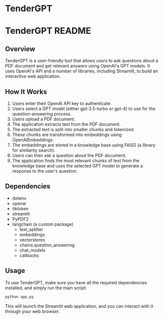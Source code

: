 # TenderGPT

# TenderGPT README

## Overview

TenderGPT is a user-friendly tool that allows users to ask questions about a PDF document and get relevant answers using OpenAI's GPT models. It uses OpenAI's API and a number of libraries, including Streamlit, to build an interactive web application.

## How It Works

1. Users enter their OpenAI API key to authenticate.
2. Users select a GPT model (either gpt-3.5-turbo or gpt-4) to use for the question-answering process.
3. Users upload a PDF document.
4. The application extracts text from the PDF document.
5. The extracted text is split into smaller chunks and tokenized.
6. These chunks are transformed into embeddings using OpenAIEmbeddings.
7. The embeddings are stored in a knowledge base using FAISS (a library for similarity search).
8. Users can then ask a question about the PDF document.
9. The application finds the most relevant chunks of text from the knowledge base and uses the selected GPT model to generate a response to the user's question.

## Dependencies

- dotenv
- openai
- tiktoken
- streamlit
- PyPDF2
- langchain (a custom package)
  - text_splitter
  - embeddings
  - vectorstores
  - chains.question_answering
  - chat_models
  - callbacks

## Usage

To use TenderGPT, make sure you have all the required dependencies installed, and simply run the main script:

```bash
python app.py
```

This will launch the Streamlit web application, and you can interact with it through your web browser.
